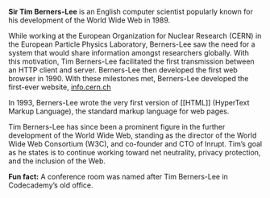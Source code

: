 **Sir Tim Berners-Lee** is an English computer scientist popularly known for his development of the World Wide Web in 1989.

While working at the European Organization for Nuclear Research (CERN) in the European Particle Physics Laboratory, Berners-Lee saw the need for a system that would share information amongst researchers globally. With this motivation, Tim Berners-Lee facilitated the first transmission between an HTTP client and server. Berners-Lee then developed the first web browser in 1990. With these milestones met, Berners-Lee developed the first-ever website, [info.cern.ch](https://www.codecademy.com/info.cern.ch)

In 1993, Berners-Lee wrote the very first version of [[HTML]] (HyperText Markup Language), the standard markup language for web pages.

Tim Berners-Lee has since been a prominent figure in the further development of the World Wide Web, standing as the director of the World Wide Web Consortium (W3C), and co-founder and CTO of Inrupt. Tim’s goal as he states is to continue working toward net neutrality, privacy protection, and the inclusion of the Web.

**Fun fact:** A conference room was named after Tim Berners-Lee in Codecademy’s old office.